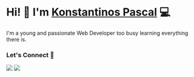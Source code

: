 # Hi! 👋 I'm [Konstantinos Pascal](https://konstapascal.dev) 💻

I'm a young and passionate Web Developer too busy learning everything there is.

### Let's Connect 🔗

[![](https://img.shields.io/badge/linkedin-%230077B5.svg?&style=for-the-badge&logo=linkedin&logoColor=white0e76a8)](https://www.linkedin.com/in/konstapascal)
[![](https://img.shields.io/badge/twitter-%230077B5.svg?&style=for-the-badge&logo=twitter&logoColor=white&color=00acee)](https://twitter.com/konstapascal)
